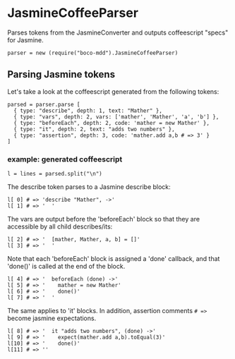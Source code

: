 # JasmineCoffeeParser

Parses tokens from the JasmineConverter and outputs coffeescript "specs" for Jasmine.

    parser = new (require("boco-mdd").JasmineCoffeeParser)

## Parsing Jasmine tokens

Let's take a look at the coffeescript generated from the following tokens:

    parsed = parser.parse [
      { type: "describe", depth: 1, text: "Mather" },
      { type: "vars", depth: 2, vars: ['mather', 'Mather', 'a', 'b'] },
      { type: "beforeEach", depth: 2, code: 'mather = new Mather' },
      { type: "it", depth: 2, text: "adds two numbers" },
      { type: "assertion", depth: 3, code: 'mather.add a,b # => 3' }
    ]

### example: generated coffeescript

    l = lines = parsed.split("\n")

The describe token parses to a Jasmine describe block:

    l[ 0] # => 'describe "Mather", ->'
    l[ 1] # => '  '

The vars are output before the 'beforeEach' block so that they
are accessible by all child describes/its:

    l[ 2] # => '  [mather, Mather, a, b] = []'
    l[ 3] # => '  '

Note that each 'beforeEach' block is assigned a 'done' callback,
and that 'done()' is called at the end of the block.

    l[ 4] # => '  beforeEach (done) ->'
    l[ 5] # => '    mather = new Mather'
    l[ 6] # => '    done()'
    l[ 7] # => '  '

The same applies to 'it' blocks. In addition, assertion comments `# =>`
become jasmine expectations.

    l[ 8] # => '  it "adds two numbers", (done) ->'
    l[ 9] # => '    expect(mather.add a,b).toEqual(3)'
    l[10] # => '    done()'
    l[11] # => ''

